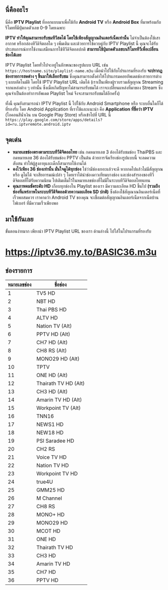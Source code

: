 ## นี่คืออะไร
นี่คือ __IPTV Playlist__ ที่ออกแบบมาเพื่อใช้กับ __Android TV__ หรือ __Android Box__ ที่มาพร้อมกับรีโมทที่มีปุ่มกดตัวเลข 0-9 โดยเฉพาะ 

__IPTV ทำให้คุณสามารถรับชมทีวีสดได้ โดยใช้เพียงสัญญาณอินเตอร์เน็ตเท่านั้น__ ไม่จำเป็นต้องใช้เสาอากาศ หรือกล่องทีวีดิจิตอลใด ๆ เพิ่มเติม
และด้วยการใช้ควบคู่กับ IPTV Playlist นี้ คุณจะได้รับประสบการณ์การใช้งานเสมือนการใช้ทีวีดิจิตอลปกติ __สามารถใช้ปุ่มกดตัวเลขบนรีโมททีวีเพื่อเปลี่ยนช่องได้เลย__

IPTV Playlist โดยทั่วไปจะอยู่ในลักษณะของรูปแบบ URL เช่น `https://hostname.site/playlist-name.m3u`
เมื่อนำไปใช้กับโปรแกรมที่รองรับ __จะปรากฎช่องรายการสดต่าง ๆ ขึ้นมาให้เลือกรับชม__
ซึ่งคุณสามารถตั้งค่าให้โปรแกรมคอยอัพเดตช่องรายการต่าง ๆ แบบอัตโนมัติ โดยใช้ IPTV Playlist URL เดิมได้ 
(เราเป็นเพียงผู้รวบรวมสัญญาณ Streaming จากแหล่งต่าง ๆ เท่านั้น ซึ่งเมื่อเกิดปัญหาไม่สามารถรับชมได้ 
เราจะเปลี่ยนแหล่งที่มาของ Stream ซึ่งคุณจำเป็นต้องทำการอัพเดต Playlist ใหม่ จึงจะสามารถรับชมได้อีกครั้ง)

ทั้งนี้ คุณยังสามารถนำ IPTV Playlist นี้ ไปใช้กับ Android Smartphone หรือ ระบบอื่นใดก็ได้ที่รองรับ
โดย Android Application ที่เราใช้และแนะนำ คือ __Application ที่ชื่อว่า IPTV__ (ไอคอนสีน้ำเงิน บน Google Play Store)
หรือเข้าไปที่ URL นี้ `https://play.google.com/store/apps/details?id=ru.iptvremote.android.iptv`

## จุดเด่น
- __หมายเลขช่องตรงตามระบบทีวีดิจิตอลไทย__ เช่น กดหมายเลข 3 ต้องได้รับชมช่อง ThaiPBS 
และ กดหมายเลข 36 ต้องได้รับชมช่อง PPTV เป็นต้น ด้วยการจัดเรียงช่องรูปแบบนี้ จะลดความสับสน ทำให้ผู้สูงอายุและเด็กก็สามารถใช้งานได้
- __คงไว้เพียง 36 ช่องเท่านั้น มั่นใจดูได้ทุกช่อง__ ใช่ว่ามีช่องเยอะแล้วจะดี หากกดไปแล้วไม่มีสัญญาณ หรือ ดูไม่ได้ จะเสียอารมณ์เปล่า ๆ 
โดยเราได้นำช่องดาวเทียมบางช่อง และช่องสำรองของทีวีดิจิตอลที่ได้รับความนิยม ไปเติมเต็มไว้ในหมายเลขช่องที่ไม่มีในระบบทีวีดิจิตอลไทยแทน
- __คุณภาพคมชัดระดับ HD__ เกือบทุกช่องใน Playlist ของเรา มีความละเอียด HD ขึ้นไป 
__(รวมถึงช่องที่แพร่ภาพในระบบทีวีดิจิตอลด้วยความละเอียด SD ปกติ)__ ซึ่งต้องใช้สัญณาณอินเตอร์เน็ตที่เร็วพอสมควร 
เราคาดว่า Android TV ของคุณ จะเชื่อมต่อสัญญาณอินเตอร์เน็ตจากเน็ตบ้านไฟเบอร์ ที่มีความเร็วเพียงพอ

## มาใช้กันเลย
ขั้นตอนง่ายมาก เพียงนำ IPTV Playlist URL ของเรา ด้านล่างนี้ ไปใส่ในโปรแกรมที่รองรับ  

# https://iptv36.my.to/BASIC36.m3u

## ช่องรายการ
| หมายเลขช่อง | ชื่อช่อง |
| ------------- | ------------- |
| 1 | TV5 HD |
| 2 | NBT HD |
| 3 | Thai PBS HD |
| 4 | ALTV HD |
| 5 | Nation TV (Alt) |
| 6 | PPTV HD (Alt) |
| 7 | CH7 HD (Alt) |
| 8 | CH8 RS (Alt) |
| 9 | MONO29 HD (Alt) |
| 10 | TPTV |
| 11 | ONE HD (Alt) |
| 12 | Thairath TV HD (Alt) |
| 13 | CH3 HD (Alt)|
| 14 | Amarin TV HD (Alt) |
| 15 | Workpoint TV (Alt) |
| 16 | TNN16 |
| 17 | NEWS1 HD |
| 18 | NEW18 HD |
| 19 | PSI Saradee HD |
| 20 | CH2 RS |
| 21 | Voice TV HD |
| 22 | Nation TV HD |
| 23 | Workpoint TV HD |
| 24 | true4U |
| 25 | GMM25 HD |
| 26 | M Channel |
| 27 | CH8 RS |
| 28 | MONO+ HD |
| 29 | MONO29 HD |
| 30 | MCOT HD |
| 31 | ONE HD |
| 32 | Thairath TV HD |
| 33 | CH3 HD|
| 34 | Amarin TV HD |
| 35 | CH7 HD |
| 36 | PPTV HD |
